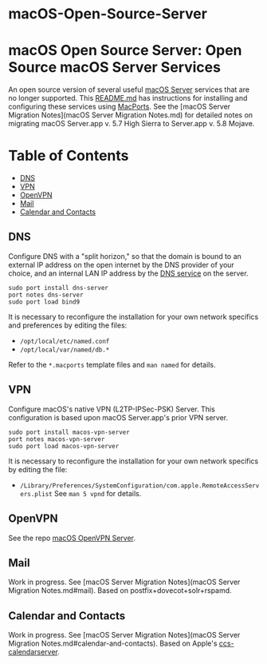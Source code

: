 macOS-Open-Source-Server
========================

# macOS Open Source Server: Open Source macOS Server Services

An open source version of several useful [macOS
Server](https://apps.apple.com/us/app/macos-server/id883878097?mt=12)
services that are no longer supported. This [README.md](README.md) has
instructions for installing and configuring these services using
[MacPorts](https://www.macports.org).  See the [macOS Server Migration
Notes](macOS Server Migration Notes.md) for detailed notes on
migrating macOS Server.app v. 5.7 High Sierra to Server.app v. 5.8
Mojave.


Table of Contents
=================
  * [DNS](#dns)
  * [VPN](#vpn)
  * [OpenVPN](#openvpn)
  * [Mail](#mail)
  * [Calendar and Contacts](#calendar-and-contacts)


## DNS

Configure DNS with a "split horizon," so that the domain is bound to
an external IP address on the open internet by the DNS provider of
your choice, and an internal LAN IP address by the [DNS service](#dns)
on the server.

```
sudo port install dns-server
port notes dns-server
sudo port load bind9
```

It is necessary to reconfigure the installation for your own network
specifics and preferences by editing the files:
  
* `/opt/local/etc/named.conf`
* `/opt/local/var/named/db.*`
  
Refer to the `*.macports` template files and `man named` for details.


## VPN

Configure macOS's native VPN (L2TP-IPSec-PSK) Server. This
configuration is based upon macOS Server.app's prior VPN server.

```
sudo port install macos-vpn-server
port notes macos-vpn-server
sudo port load macos-vpn-server
```

It is necessary to reconfigure the installation for your own network
specifics by editing the file:
* `/Library/Preferences/SystemConfiguration/com.apple.RemoteAccessServers.plist`
See `man 5 vpnd` for details.


## OpenVPN

See the repo [macOS OpenVPN Server](https://github.com/essandess/macos-openvpn-server).


## Mail

Work in progress. See [macOS Server Migration Notes](macOS Server
Migration Notes.md#mail). Based on postfix+dovecot+solr+rspamd.


## Calendar and Contacts

Work in progress. See [macOS Server Migration Notes](macOS Server
Migration Notes.md#calendar-and-contacts). Based on Apple's
[ccs-calendarserver](https://github.com/apple/ccs-calendarserver).

